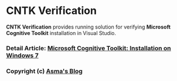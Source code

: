 # CNTK Verification
**CNTK Verification** provides running solution for verifying **Microsoft Cognitive Toolkit** installation in Visual Studio.

### Detail Article: [Microsoft Cognitive Toolkit: Installation on Windows 7](https://bit.ly/2ufBP6B)

### Copyright (c) [Asma's Blog](https://www.asmak9.com/)
